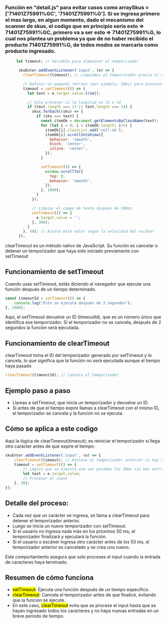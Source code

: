 ### Función en "detail.js" para evitar casos como arraySkus = ['71401Z75991%GC', '71401Z75991%G']. Si se ingresa primero el mas largo, en algun momento, dado el mecanismo del scanner de skus, el codigo que en principio seria esto => 71401Z75991%GC, primero va a ser esto => 71401Z75991%G, lo cual nos plantea un problema ya que de no haber recibido el producto 71401Z75991%G, de todos modos se marcaría como producto ingresado.


```javascript
	 let timeout; // Variable para almacenar el temporizador

      skuEnter.addEventListener('input', (e) => {
        clearTimeout(timeout); // Limpiamos el temporizador previo si existe. Por las dudas que el scanner falle y entre caracter y caracter hayamas de 50ms

        // Definir un pequeño retraso (por ejemplo, 50ms) para procesar el valor del input
        timeout = setTimeout(() => {
          let text = e.target.value.trim();

          // Solo procesar si la longitud es 13 o 14
          if (text.length === 13 || text.length === 14) {
            skus.forEach((sku) => {
              if (sku === text) {
                const itemOk = document.getElementsByClassName(text);
                for (let i = 0; i < itemOk.length; i++) {
                  itemOk[i].classList.add('cell-ok');
                  itemOk[i].scrollIntoView({
                    behavior: 'smooth',
                    block: 'center',
                    inline: 'center',
                  });
                }

                setTimeout(() => {
                  window.scrollTo({
                    top: 0,
                    behavior: 'smooth',
                  });
                }, 1000);
              }
            });

            // Limpiar el campo de texto después de 300ms
            setTimeout(() => {
              e.target.value = '';
            }, 300);
          }
        }, 50); // Ajusta este valor según la velocidad del escáner
      });

 ```


clearTimeout es un método nativo de JavaScript. Su función es cancelar o detener un temporizador que haya sido iniciado previamente con setTimeout

## Funcionamiento de setTimeout

Cuando usas setTimeout, estás diciendo al navegador que ejecute una función después de un tiempo determinado.

```javascript
const timeoutId = setTimeout(() => {
    console.log("Esto se ejecuta después de 2 segundos");
}, 2000);
```

Aquí, el setTimeout devuelve un ID (timeoutId), que es un número único que identifica ese temporizador. Si el temporizador no se cancela, después de 2 segundos la función será ejecutada.

## Funcionamiento de clearTimeout
clearTimeout toma el ID del temporizador generado por setTimeout y lo cancela, lo que significa que la función no será ejecutada aunque el tiempo haya pasado

```javascript
clearTimeout(timeoutId); // Cancela el temporizador
```
## Ejemplo paso a paso
- Llamas a setTimeout, que inicia un temporizador y devuelve un ID.
- Si antes de que el tiempo expire llamas a clearTimeout con el mismo ID, el temporizador se cancela y la función no se ejecuta.

## Cómo se aplica a este codigo

Aquí la lógica de clearTimeout(timeout); es reiniciar el temporizador si llega otro carácter antes de que expire el tiempo:

```javascript
skuEnter.addEventListener('input', (e) => {
    clearTimeout(timeout); // Detiene el temporizador anterior si hay uno
    timeout = setTimeout(() => {
        // Lógica que se ejecuta una vez pasados los 50ms sin más entradas
        let text = e.target.value;
        // Procesar el input
    }, 50);
});
```

## Detalle del proceso:

- Cada vez que un carácter se ingresa, se llama a clearTimeout para detener el temporizador anterior.
- Luego se inicia un nuevo temporizador con setTimeout.
- Si el usuario no ingresa nada más en los próximos 50 ms, el temporizador finalizará y ejecutará la función.
- Si el usuario o escáner ingresa otro carácter antes de los 50 ms, el temporizador anterior es cancelado y se crea uno nuevo.
  
Este comportamiento asegura que solo proceses el input cuando la entrada de caracteres haya terminado.

## Resumen de cómo funciona

- <mark>setTimeout</mark>: Ejecuta una función después de un tiempo específico.
- <mark>clearTimeout</mark>: Cancela el temporizador antes de que finalice, evitando que la función se ejecute.
- En este caso, <mark>clearTimeout</mark> evita que se procese el input hasta que se hayan ingresado todos los caracteres y no haya nuevas entradas en un breve periodo de tiempo.